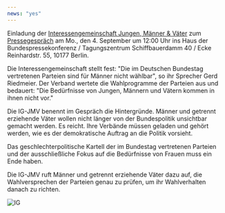 ```yaml
---
news: "yes"
---
```


Einladung der
[Interessengemeinschaft Jungen, Männer & Väter](http://www.xn--ig-jungen-mnner-vter-lzbg.de)
zum
[Pressegespräch](http://www.presseportal.de/pm/121966/3720809)
am Mo., den 4. September um 12:00 Uhr 
ins Haus der Bundespressekonferenz / Tagungszentrum 
Schiffbauerdamm 40 / Ecke Reinhardstr. 55, 10177 Berlin.

Die Interessengemeinschaft stellt fest: "Die im Deutschen Bundestag vertretenen Parteien sind für Männer nicht wählbar", so ihr Sprecher Gerd Riedmeier. Der Verband wertete die Wahlprogramme der Parteien aus und bedauert: "Die Bedürfnisse von Jungen, Männern und Vätern kommen in ihnen nicht vor."

Die IG-JMV benennt im Gespräch die Hintergründe. Männer und getrennt erziehende Väter wollen nicht länger von der Bundespolitik unsichtbar gemacht werden. Es reicht. Ihre Verbände müssen geladen und gehört werden, wie es der demokratische Auftrag an die Politik vorsieht.

Das geschlechterpolitische Kartell der im Bundestag vertretenen Parteien und der ausschließliche Fokus auf die Bedürfnisse von Frauen muss ein Ende haben.

Die IG-JMV ruft Männer und getrennt erziehende Väter dazu auf, die Wahlversprechen der Parteien genau zu prüfen, um ihr Wahlverhalten danach zu richten.

![IG](http://res.cloudinary.com/liberalemaenner/image/upload/q_auto:best/v1504332797/einladung-zum-pressegespraech-am-04-09-2017-um-12-uhr-in-berlin-bundestagswahl-2017-parteien-sind-fu_ijid5b)

